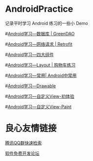 # AndroidPractice

记录平时学习 Android 练习的一些小 Demo

#[Android学习—数据库 | GreenDAO](DataBase)

#[Android学习—网络请求 | Retrofit](Net)

#[Android学习—四大组件](Component)

#[Android学习—Layout | 购物车练习](Layout)

#[Android学习—常用| Android中常用](Common)

#[Android学习—Drawable](Drawable)

#[Android学习—自定义View-初体验](CustomViewTest)

#[Android学习—自定义View-Paint](CustomView_Paint)


 # 良心友情链接

[腾讯QQ群快速检索](http://u.720life.cn/s/8cf73f7c)

[软件免费开发论坛](http://u.720life.cn/s/bbb01dc0)